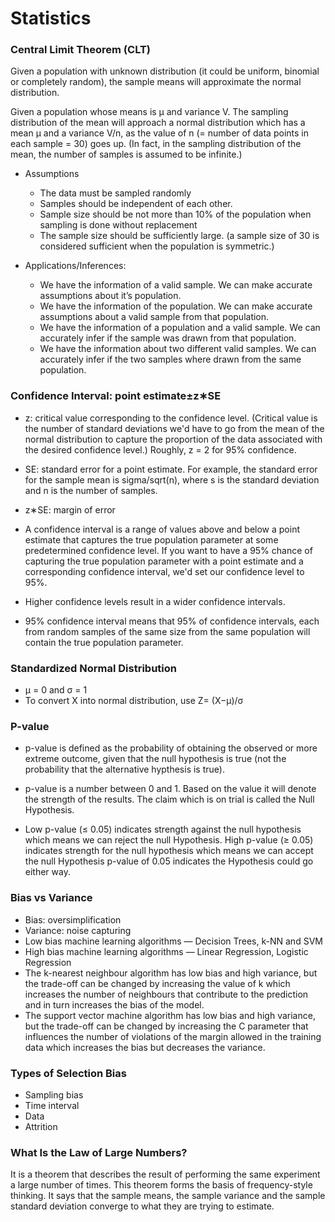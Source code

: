 # Statistics

### Central Limit Theorem (CLT)
Given a population with unknown distribution (it could be uniform, binomial or completely random), the sample means will approximate the normal distribution.

Given a population whose means is μ and variance V. The sampling distribution of the mean will approach a normal distribution which has a mean μ and a variance V/n, as the value of n (= number of data points in each sample = 30) goes up. (In fact, in the sampling distribution of the mean, the number of samples is assumed to be infinite.)

* Assumptions
  * The data must be sampled randomly
  * Samples should be independent of each other.
  * Sample size should be not more than 10% of the population when sampling is done without replacement
  * The sample size should be sufficiently large. (a sample size of 30 is considered sufficient when the population is symmetric.)
 
* Applications/Inferences:
  * We have the information of a valid sample. We can make accurate assumptions about it’s population.
  * We have the information of the population. We can make accurate assumptions about a valid sample from that population.
  * We have the information of a population and a valid sample. We can accurately infer if the sample was drawn from that population.
  * We have the information about two different valid samples. We can accurately infer if the two samples where drawn from the same population.

### Confidence Interval: point estimate±z∗SE

* z: critical value corresponding to the confidence level. (Critical value is the number of standard deviations we'd have to go from the mean of the normal distribution to capture the proportion of the data associated with the desired confidence level.) Roughly, z = 2 for 95% confidence.
* SE: standard error for a point estimate. For example, the standard error for the sample mean is sigma/sqrt(n), where s is the standard deviation and n is the number of samples.
* z∗SE: margin of error

* A confidence interval is a range of values above and below a point estimate that captures the true population parameter at some predetermined confidence level. 
If you want to have a 95% chance of capturing the true population parameter with a point estimate and a corresponding confidence interval, we'd set our confidence level to 95%.
* Higher confidence levels result in a wider confidence intervals.
* 95% confidence interval means that 95% of confidence intervals, each from random samples of the same size from the same population will contain the true population parameter.

### Standardized Normal Distribution
*  μ = 0 and σ = 1
*  To convert X into normal distribution, use Z= (X−μ)/σ

### P-value
* p-value is defined as the probability of obtaining the observed or more extreme outcome, given that the null hypothesis is true (not the probability that the alternative hypthesis is true).
* p-value is a number between 0 and 1. Based on the value it will denote the strength of the results. The claim which is on trial is called the Null Hypothesis.

* Low p-value (≤ 0.05) indicates strength against the null hypothesis which means we can reject the null Hypothesis. High p-value (≥ 0.05) indicates strength for the null hypothesis which means we can accept the null Hypothesis p-value of 0.05 indicates the Hypothesis could go either way.
### Bias vs Variance
  * Bias: oversimplification
  * Variance: noise capturing
  * Low bias machine learning algorithms — Decision Trees, k-NN and SVM 
  * High bias machine learning algorithms — Linear Regression, Logistic Regression  
  * The k-nearest neighbour algorithm has low bias and high variance, but the trade-off can be changed by increasing the value of k which increases the number of neighbours that contribute to the prediction and in turn increases the bias of the model.
  * The support vector machine algorithm has low bias and high variance, but the trade-off can be changed by increasing the C parameter that influences the number of violations of the margin allowed in the training data which increases the bias but decreases the variance.

### Types of Selection Bias
  * Sampling bias
  * Time interval
  * Data
  * Attrition
  
### What Is the Law of Large Numbers?
It is a theorem that describes the result of performing the same experiment a large number of times. This theorem forms the basis of frequency-style thinking. It says that the sample means, the sample variance and the sample standard deviation converge to what they are trying to estimate.
